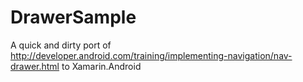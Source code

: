 DrawerSample
============

A quick and dirty port of http://developer.android.com/training/implementing-navigation/nav-drawer.html to Xamarin.Android

